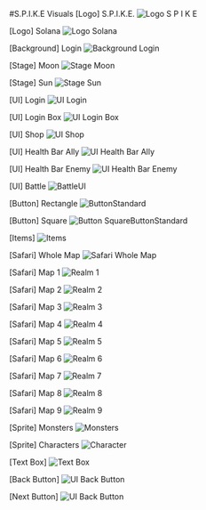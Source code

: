 #S.P.I.K.E Visuals
[Logo] S.P.I.K.E.
![Logo S P I K E](https://github.com/user-attachments/assets/060fff56-671b-46a4-b53d-64c1cb822cec)


[Logo] Solana
![Logo  Solana](https://github.com/user-attachments/assets/57611f80-75ef-4e39-a040-0c7ea39951a6)

[Background] Login
![Background  Login](https://github.com/user-attachments/assets/b229b8df-d686-4c47-8495-bb7e1da6e85e)

[Stage] Moon
![Stage  Moon](https://github.com/user-attachments/assets/f17d702b-53df-499d-8dda-52121668c9cf)

[Stage] Sun
![Stage  Sun](https://github.com/user-attachments/assets/4ef38181-e7ad-42b2-97a2-07c53edc84a6)

[UI] Login
![UI  Login](https://github.com/user-attachments/assets/57932450-3b27-49c3-9bf9-76299b346bfd)

[UI] Login Box
![UI  Login Box](https://github.com/user-attachments/assets/063835e3-4298-4dc7-a922-90e0985476ae)

[UI] Shop
![UI  Shop](https://github.com/user-attachments/assets/0169d995-026a-4703-a9a7-48313935dabf)

[UI] Health Bar Ally
![UI  Health Bar Ally](https://github.com/user-attachments/assets/34763685-78ad-4095-89eb-f2a024b921cd)

[UI] Health Bar Enemy
![UI  Health Bar Enemy](https://github.com/user-attachments/assets/fe902e47-7710-426b-acad-5aff68a97aaf)

[UI] Battle
![BattleUI](https://github.com/user-attachments/assets/7d0a6e7b-cb1a-42cb-a03b-b81c9e0e96f3)

[Button] Rectangle
![ButtonStandard](https://github.com/user-attachments/assets/aac996df-ae44-44a4-86a3-802f7da8f2dd)

[Button] Square
![Button  SquareButtonStandard](https://github.com/user-attachments/assets/65244157-9ed9-443f-b0f6-94befc25d073)

[Items]
![Items](https://github.com/user-attachments/assets/261909c5-c01d-47d1-82ea-4f80ffa44c47)

[Safari] Whole Map
![Safari  Whole Map](https://github.com/user-attachments/assets/d2577a7e-3c74-463b-8951-55765abfe620)

[Safari] Map 1
![Realm  1](https://github.com/user-attachments/assets/25e6c05b-b8ba-4aae-b175-004668fa149f)

[Safari] Map 2
![Realm  2](https://github.com/user-attachments/assets/92583214-8f0d-418d-b165-3d505a10052a)

[Safari] Map 3
![Realm  3](https://github.com/user-attachments/assets/763855c2-d572-4f1e-a56a-bb00d87ae45b)

[Safari] Map 4
![Realm  4](https://github.com/user-attachments/assets/e6128502-9c98-4e58-ba66-d9754ec9b5a7)

[Safari] Map 5
![Realm  5](https://github.com/user-attachments/assets/34bdaa1b-cd94-4b94-9a5e-8ce5a6cfebc1)

[Safari] Map 6
![Realm  6](https://github.com/user-attachments/assets/eb90ada2-c78e-4419-853c-1cc354e859a1)

[Safari] Map 7
![Realm  7](https://github.com/user-attachments/assets/a735c15a-d97a-4eef-ae9f-828d3b95a90f)

[Safari] Map 8
![Realm  8](https://github.com/user-attachments/assets/4a85b93d-cde4-40ff-a46e-3dd195fa69fc)

[Safari] Map 9
![Realm  9](https://github.com/user-attachments/assets/02b5bef9-9c1b-4cb4-a2e3-243ca8e46936)


[Sprite] Monsters
![Monsters](https://github.com/user-attachments/assets/3309eefd-bc5f-43f1-b5c5-f22d2b1a733e)

[Sprite] Characters
![Character](https://github.com/user-attachments/assets/bc62ba01-b069-436a-8abf-d7f78f5f47d8)

[Text Box]
![Text Box](https://github.com/user-attachments/assets/582fdd9a-7103-41bf-b3b7-3d6e2667f859)

[Back Button]
![UI  Back Button](https://github.com/user-attachments/assets/a659312a-bba3-4f78-ba51-0161de82fcfd)

[Next Button]
![UI  Back Button](https://github.com/user-attachments/assets/356e0329-8f92-4b4b-a2f3-7be6edbbecb0)
